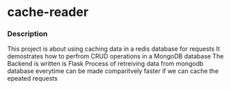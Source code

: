# cache-reader


### Description
 
 This project is about using caching data in a redis database for requests
 It demostrates how to perfrom CRUD operations in a MongoDB database 
 The Backend is written is Flask
 Process of retreiving data from mongodb database everytime can be made comparitvely faster if we can cache the epeated requests 